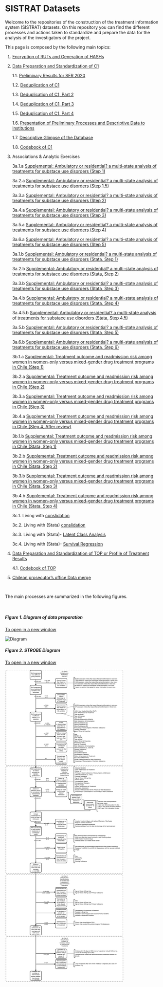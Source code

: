 # SISTRAT Datasets

Welcome to the repositories of the construction of the treatment information system (SISTRAT) datasets. On this repository you can find the different processes and actions taken to standardize and prepare the data for the analysis of the investigators of the project.

This page is composed by the following main topics:

1. [Encryption of RUTs and Generation of HASHs](Encript.html)

2. [Data Preparation and Standardization of C1](Data_prep_C1) 

    1.1. [Preliminary Results for SER 2020](SER_Stata.html)
    
    1.2. [Deduplication of C1](Duplicates)
    
    1.3. [Deduplication of C1, Part 2](Duplicates2)
    
    1.4. [Deduplication of C1, Part 3](Duplicates3)
    
    1.5. [Deduplication of C1, Part 4](Duplicates4)
    
    1.6. [Presentation of Preliminary Processes and Descriptive Data to Institutions](Presentación2)
    
    1.7. [Descriptive Glimpse of the Database](Desc)
    
    1.8. [Codebook of C1](codebook)

3. Associations & Analytic Exercises

    3a.1.a [Supplemental: Ambulatory or residential? a multi-state analysis of treatments for substace use disorders (Step 1)](Matching_Process_JUN_21)

    3a.2.a [Supplemental: Ambulatory or residential? a multi-state analysis of treatments for substace use disorders (Step 1.5)](Matching_Process15_JUN_21)
 
    3a.3.a [Supplemental: Ambulatory or residential? a multi-state analysis of treatments for substace use disorders (Step 2)](Matching_Process2_JUN_21)
   
    3a.4.a [Supplemental: Ambulatory or residential? a multi-state analysis of treatments for substace use disorders (Step 3)](Matching_Process3_JUN_21)
    
    3a.5.a [Supplemental: Ambulatory or residential? a multi-state analysis of treatments for substace use disorders (Step 4)](Matching_Process4_JUN_21)
    
    3a.6.a [Supplemental: Ambulatory or residential? a multi-state analysis of treatments for substace use disorders (Step 5)](Matching_Process5_JUN_21) 

    3a.1.b [Supplemental: Ambulatory or residential? a multi-state analysis of treatments for substace use disorders (Stata, Step 1)](Matching_Process1_stata_JUN_21)
    
    3a.2.b [Supplemental: Ambulatory or residential? a multi-state analysis of treatments for substace use disorders (Stata, Step 2)](Matching_Process2_stata_JUN_21)
    
    3a.3.b [Supplemental: Ambulatory or residential? a multi-state analysis of treatments for substace use disorders (Stata, Step 3)](Matching_Process3_stata_JUN_21)
    
    3a.4.b [Supplemental: Ambulatory or residential? a multi-state analysis of treatments for substace use disorders (Stata, Step 4)](Matching_Process4_stata_JUN_21)
    
    3a.4.5.b [Supplemental: Ambulatory or residential? a multi-state analysis of treatments for substace use disorders (Stata, Step 4.5)](Matching_Process4_5_stata_JUN_21)
    
    3a.5.b [Supplemental: Ambulatory or residential? a multi-state analysis of treatments for substace use disorders (Stata, Step 5)](Matching_Process5_stata_JUN_21)
    
    3a.6.b [Supplemental: Ambulatory or residential? a multi-state analysis of treatments for substace use disorders (Stata, Step 6)](Matching_Process6_stata_JUN_21)
    
    3b.1.a [Supplemental: Treatment outcome and readmission risk among women in women-only versus mixed-gender drug treatment programs in Chile (Step 1)](Proyecto_carla3)
    
    3b.2.a [Supplemental: Treatment outcome and readmission risk among women in women-only versus mixed-gender drug treatment programs in Chile (Step 2)](Proyecto_carla32)
    
    3b.3.a [Supplemental: Treatment outcome and readmission risk among women in women-only versus mixed-gender drug treatment programs in Chile (Step 3)](Proyecto_carla33)
    
    3b.4.a [Supplemental: Treatment outcome and readmission risk among women in women-only versus mixed-gender drug treatment programs in Chile (Step 4, After review)](Proyecto_carla34)
    
    3b.1.b [Supplemental: Treatment outcome and readmission risk among women in women-only versus mixed-gender drug treatment programs in Chile (Stata, Step 1)](Proyecto_carla1_stata_JUN_21)
    
    3b.2.b [Supplemental: Treatment outcome and readmission risk among women in women-only versus mixed-gender drug treatment programs in Chile (Stata, Step 2)](Proyecto_carla2_stata_JUN_21)
    
    3b.3.b [Supplemental: Treatment outcome and readmission risk among women in women-only versus mixed-gender drug treatment programs in Chile (Stata, Step 3)](Proyecto_carla3_stata_JUN_21)
    
    3b.4.b [Supplemental: Treatment outcome and readmission risk among women in women-only versus mixed-gender drug treatment programs in Chile (Stata, Step 4)](Proyecto_carla4_stata_JUN_21)
    
    3c.1. Living with [conslidation](analisis_joel2)
    
    3c.2. Living with (Stata) [conslidation](analisis_joel_oct_2021_stata1)
    
    3c.3. Living with (Stata)- [Latent Class Analysis](analisis_joel_oct_2021_stata2)
    
    3c.4. Living with (Stata)- [Survival Regression](analisis_joel_oct_2021_stata3)
  
4. [Data Preparation and Standardization of TOP or Profile of Treatment Results](Data_prep_TOP)

    4.1. [Codebook of TOP](codebook_TOP)

5. [Chilean prosecutor’s office Data merge](Fiscalia_merge)

<br>

The main processes are summarized in the following figures.

<br>

##### Figure 1. Diagram of data preparation
<a href="https://fondecytacc.github.io/SUD_health_Chile.github.io/Figures/RUT_Administraci%C3%B3n.svg" target="_blank">To open in a new window</a>

![Diagram](Figures/RUT_Administración.svg) 

##### Figure 2. STROBE Diagram
<a href="https://fondecytacc.github.io/SUD_health_Chile.github.io/Figures/Diagram_STROBE.svg" target="_blank">To open in a new window</a>

![STROBE](Figures/Diagram_STROBE.svg)